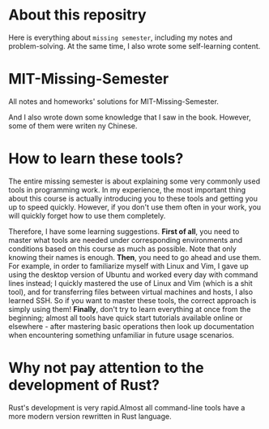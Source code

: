 # About this repositry
Here is everything about `missing semester`, including my notes and problem-solving. At the same time, I also wrote some self-learning content.

# MIT-Missing-Semester
All notes and homeworks' solutions for MIT-Missing-Semester.

And I also wrote down some knowledge that I saw in the book. However, some of them were writen ny Chinese.

# How to learn these tools?
The entire missing semester is about explaining some very commonly used tools in programming work. In my experience, the most important thing about this course is actually introducing you to these tools and getting you up to speed quickly. However, if you don't use them often in your work, you will quickly forget how to use them completely.

Therefore, I have some learning suggestions. **First of all**, you need to master what tools are needed under corresponding environments and conditions based on this course as much as possible. Note that only knowing their names is enough. **Then**, you need to go ahead and use them. For example, in order to familiarize myself with Linux and Vim, I gave up using the desktop version of Ubuntu and worked every day with command lines instead; I quickly mastered the use of Linux and Vim (which is a shit tool), and for transferring files between virtual machines and hosts, I also learned SSH. So if you want to master these tools, the correct approach is simply using them! **Finally**, don't try to learn everything at once from the beginning; almost all tools have quick start tutorials available online or elsewhere - after mastering basic operations then look up documentation when encountering something unfamiliar in future usage scenarios.

# Why not pay attention to the development of Rust?
Rust's development is very rapid.Almost all command-line tools have a more modern version rewritten in Rust language.
